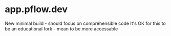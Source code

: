# app.pflow.dev

New minimal build - should focus on comprehensible code
It's OK for this to be an educational fork - mean to be more accessable



